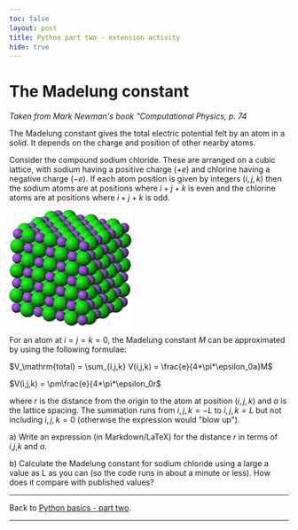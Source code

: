 ```yaml
---
toc: false
layout: post
title: Python part two - extension activity
hide: true
---
```


# The Madelung constant

*Taken from Mark Newman's book "Computational Physics, p. 74*

The Madelung constant gives the total electric potential felt by an atom in a solid. It depends on the charge and position of other nearby atoms.

Consider the compound sodium chloride. These are arranged on a cubic lattice, with sodium having a positive charge ($+e$) and chlorine having a negative charge ($-e$). If each atom position is given by integers $(i,j,k)$ then the sodium atoms are at positions where $i+j+k$ is even and the chlorine atoms are at positions where $i+j+k$ is odd.

![](../images/NaCl.png)

For an atom at $i=j=k=0$, the Madelung constant $M$ can be approximated by using the following formulae:

$V_\mathrm{total} = \sum_{i,j,k} V(i,j,k) = \frac{e}{4*\pi*\epsilon_0a}M$

$V(i,j,k) = \pm\\frac{e}{4*\pi*\epsilon_0r$

where $r$ is the distance from the origin to the atom at position $(i,j,k)$ and $a$ is the lattice spacing. The summation runs from $i,j,k=-L$ to $i,j,k=L$ but not including $i,j,k=0$ (otherwise the expression would "blow up").

a) Write an expression (in Markdown/LaTeX) for the distance $r$ in terms of $i$,$j$,$k$ and $a$.

b) Calculate the Madelung constant for sodium chloride using a large a value as L as you can (so the code runs in about a minute or less). How does it compare with published values?

---

Back to [Python basics - part two](https://nu-cem.github.io/CompPhys/2021/08/02/Python_basics_two.html).

---

